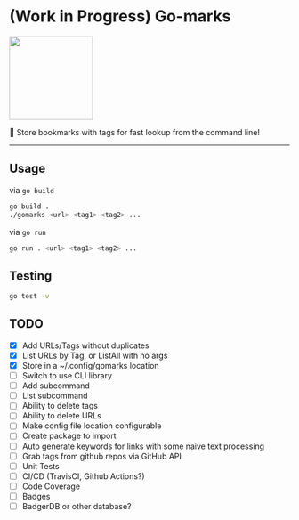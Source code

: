 # (Work in Progress) Go-marks

<img src=https://github.com/egonelbre/gophers/blob/master/vector/fairy-tale/witch-learning.svg height=150 width=150> 

📖 Store bookmarks with tags for fast lookup from the command line!

----

## Usage

via `go build`
```bash
go build .
./gomarks <url> <tag1> <tag2> ...
```

via `go run`
```bash
go run . <url> <tag1> <tag2> ...
```

## Testing

```bash
go test -v
```

## TODO
- [x] Add URLs/Tags without duplicates
- [x] List URLs by Tag, or ListAll with no args
- [x] Store in a ~/.config/gomarks location
- [ ] Switch to use CLI library
- [ ] Add subcommand
- [ ] List subcommand
- [ ] Ability to delete tags
- [ ] Ability to delete URLs
- [ ] Make config file location configurable
- [ ] Create package to import
- [ ] Auto generate keywords for links with some naive text processing
- [ ] Grab tags from github repos via GitHub API
- [ ] Unit Tests
- [ ] CI/CD (TravisCI, Github Actions?)
- [ ] Code Coverage
- [ ] Badges
- [ ] BadgerDB or other database?
